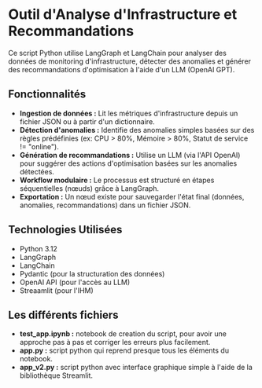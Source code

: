 # Outil d'Analyse d'Infrastructure et Recommandations

Ce script Python utilise LangGraph et LangChain pour analyser des données de monitoring d'infrastructure, détecter des anomalies et générer des recommandations d'optimisation à l'aide d'un LLM (OpenAI GPT).

## Fonctionnalités

* **Ingestion de données :** Lit les métriques d'infrastructure depuis un fichier JSON ou à partir d'un dictionnaire.
* **Détection d'anomalies :** Identifie des anomalies simples basées sur des règles prédéfinies (ex: CPU > 80%, Mémoire > 80%, Statut de service != "online").
* **Génération de recommandations :** Utilise un LLM (via l'API OpenAI) pour suggérer des actions d'optimisation basées sur les anomalies détectées.
* **Workflow modulaire :** Le processus est structuré en étapes séquentielles (nœuds) grâce à LangGraph.
* **Exportation :** Un nœud existe pour sauvegarder l'état final (données, anomalies, recommandations) dans un fichier JSON.

## Technologies Utilisées

* Python 3.12
* LangGraph
* LangChain 
* Pydantic (pour la structuration des données)
* OpenAI API (pour l'accès au LLM)
* Streaamlit (pour l'IHM)

## Les différents fichiers 

* **test_app.ipynb :** notebook de creation du script, pour avoir une approche pas à pas et corriger les erreurs plus facilement.
* **app.py :** script python qui reprend presque tous les éléments du notebook.
* **app_v2.py :** script python avec interface graphique simple à l'aide de la bibliothèque Streamlit.
